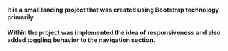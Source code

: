 ####  It is a small landing project that was created using Bootstrap technology primarily. 
#### Within the project was implemented the idea of responsiveness and also added toggling behavior to the navigation section.